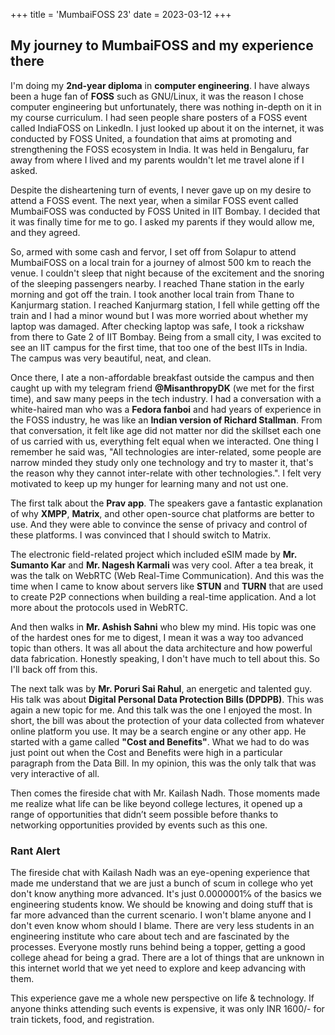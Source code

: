 +++
title = 'MumbaiFOSS 23' 
date = 2023-03-12
+++

## My journey to MumbaiFOSS and my experience there

I'm doing my **2nd-year diploma** in **computer engineering**. I have always been a huge fan of **FOSS** such as GNU/Linux, it was the reason I chose computer engineering but unfortunately, there was nothing in-depth on it in my course curriculum. I had seen people share posters of a FOSS event called IndiaFOSS on LinkedIn. I just looked up about it on the internet, it was conducted by FOSS United, a foundation that aims at promoting and strengthening the FOSS ecosystem in India. It was held in Bengaluru, far away from where I lived and my parents wouldn't let me travel alone if I asked.

Despite the disheartening turn of events, I never gave up on my desire to attend a FOSS event. The next year, when a similar FOSS event called MumbaiFOSS was conducted by FOSS United in IIT Bombay. I decided that it was finally time for me to go. I asked my parents if they would allow me, and they agreed.

So, armed with some cash and fervor, I set off from Solapur to attend MumbaiFOSS on a local train for a journey of almost 500 km to reach the venue. I couldn't sleep that night because of the excitement and the snoring of the sleeping passengers nearby. I reached Thane station in the early morning and got off the train. I took another local train from Thane to Kanjurmarg station. I reached Kanjurmarg station, I fell while getting off the train and I had a minor wound but I was more worried about whether my laptop was damaged. After checking laptop was safe, I took a rickshaw from there to Gate 2 of IIT Bombay. Being from a small city, I was excited to see an IIT campus for the first time, that too one of the best IITs in India. The campus was very beautiful, neat, and clean.

Once there, I ate a non-affordable breakfast outside the campus and then caught up with my telegram friend **@MisanthropyDK** (we met for the first time), and saw many peeps in the tech industry. I had a conversation with a white-haired man who was a **Fedora fanboi** and had years of experience in the FOSS industry, he was like an **Indian version of Richard Stallman**. From that conversation, it felt like age did not matter nor did the skillset each one of us carried with us, everything felt equal when we interacted. One thing I remember he said was, "All technologies are inter-related, some people are narrow minded they study only one technology and try to master it, that's the reason why they cannot inter-relate with other technologies.". I felt very motivated to keep up my hunger for learning many and not ust one.  

The first talk about the **Prav app**. The speakers gave a fantastic explanation of why **XMPP**, **Matrix**, and other open-source chat platforms are better to use. And they were able to convince the sense of privacy and control of these platforms. I was convinced that I should switch to Matrix.

The electronic field-related project which included eSIM made by **Mr. Sumanto Kar** and **Mr. Nagesh Karmali** was very cool. After a tea break, it was the talk on WebRTC (Web Real-Time Communication). And this was the time when I came to know about servers like **STUN** and **TURN** that are used to create P2P connections when building a real-time application. And a lot more about the protocols used in WebRTC.

And then walks in **Mr. Ashish Sahni** who blew my mind. His topic was one of the hardest ones for me to digest, I mean it was a way too advanced topic than others. It was all about the data architecture and how powerful data fabrication. Honestly speaking, I don't have much to tell about this. So I'll back off from this.

The next talk was by **Mr. Poruri Sai Rahul**, an energetic and talented guy. His talk was about **Digital Personal Data Protection Bills (DPDPB)**. This was again a new topic for me. And this talk was the one I enjoyed the most. In short, the bill was about the protection of your data collected from whatever online platform you use. It may be a search engine or any other app. He started with a game called **"Cost and Benefits"**. What we had to do was just point out when the Cost and Benefits were high in a particular paragraph from the Data Bill. In my opinion, this was the only talk that was very interactive of all.

Then comes the fireside chat with Mr. Kailash Nadh. Those moments made me realize what life can be like beyond college lectures, it opened up a range of opportunities that didn’t seem possible before thanks to networking opportunities provided by events such as this one.

### Rant Alert
The fireside chat with Kailash Nadh was an eye-opening experience that made me understand that we are just a bunch of scum in college who yet don't know anything more advanced. It's just 0.0000001℅ of the basics we engineering students know. We should be knowing and doing stuff that is far more advanced than the current scenario. I won't blame anyone and I don't even know whom should I blame. There are very less students in an engineering institute who care about tech and are fascinated by the processes. Everyone mostly runs behind being a topper, getting a good college ahead for being a grad. There are a lot of things that are unknown in this internet world that we yet need to explore and keep advancing with them.

This experience gave me a whole new perspective on life & technology. If anyone thinks attending such events is expensive, it was only INR 1600/- for train tickets, food, and registration.
